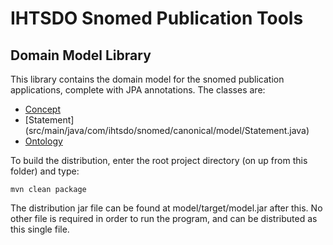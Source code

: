IHTSDO Snomed Publication Tools
===============================

Domain Model Library
--------------------

This library contains the domain model for the snomed publication applications, complete with JPA annotations. The classes are:
- [Concept](src/main/java/com/ihtsdo/snomed/canonical/model/Concept.java)
- [Statement] (src/main/java/com/ihtsdo/snomed/canonical/model/Statement.java)
- [Ontology](src/main/java/com/ihtsdo/snomed/canonical/model/Ontology.java)

To build the distribution, enter the root project directory (on up from this folder) and type:

    mvn clean package

The distribution jar file can be found at model/target/model.jar after this. No other file is required in order to run the program, and can be distributed as this single file.
